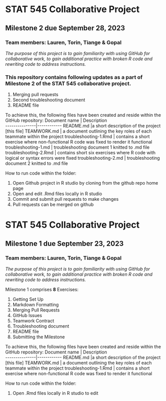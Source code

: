 # STAT 545 Collaborative Project
## Milestone 2 due September 28, 2023
### Team members: Lauren, Torin, Tiange & Gopal
_The purpose of this project is to gain familiarity with using GitHub for collaborative work, to gain additional practice with broken R code and rewriting code to address instructions._

### This repository contains following updates as a part of Milestone 2 of the STAT 545 collaborative project.
1. Merging pull requests
2. Second troubleshooting document
3. README file

To achieve this, the following files have been created and reside within the GitHub repository:
Document name  | Description     
---------------|------------
README.md |a short description of the project [this file]
TEAMWORK.md | a document outlining the key roles of each teammate within the project
troubleshooting-1.Rmd | contains a short exercise where non-functional R code was fixed to render it functional
troubleshooting-1.md | troubleshooting document 1 knitted to .md file 
troubleshooting-2.Rmd | contains short six exercises where R code with logical or syntax errors were fixed
troubleshooting-2.md | troubleshooting document 2 knitted to .md file 

How to run code within the folder:
1. Open Github project in R studio by cloning from the github repo home page
2. Open and edit .Rmd files locally in R studio
3. Commit and submit pull requests to make changes
4. Pull requests can be merged on github


# STAT 545 Collaborative Project
## Milestone 1 due September 23, 2023
### Team members: Lauren, Torin, Tiange & Gopal
_The purpose of this project is to gain familiarity with using GitHub for collaborative work, to gain additional practice with broken R code and rewriting code to address instructions._

Milestone 1 comprises **8** Exercises:
1. Getting Set Up
2. Markdown Formatting
3. Merging Pull Requests
4. GitHub Issues
5. Teamwork Contract
6. Troubleshooting document
7. README file
8. Submitting the Milestone

To achieve this, the following files have been created and reside within the GitHub repository:
Document name  | Description     
---------------|------------
README.md |a short description of the project [this file]
TEAMWORK.md | a document outlining the key roles of each teammate within the project
troubleshooting-1.Rmd | contains a short exercise where non-functional R code was fixed to render it functional

How to run code within the folder:
1. Open .Rmd files locally in R studio to edit

